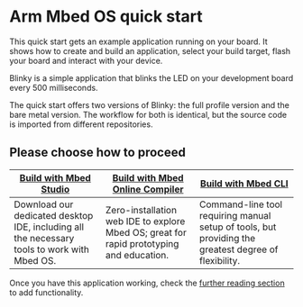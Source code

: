<h1 id="quick-start">Arm Mbed OS quick start</h1>

This quick start gets an example application running on your board. It shows how to create and build an application, select your build target, flash your board and interact with your device.

Blinky is a simple application that blinks the LED on your development board every 500 milliseconds.

The quick start offers two versions of Blinky: the full profile version and the bare metal version. The workflow for both is identical, but the source code is imported from different repositories.

## Please choose how to proceed

| [Build with Mbed Studio](https://os.mbed.com/docs/mbed-studio/current/getting-started/index.html) | [Build with Mbed Online Compiler](../quick-start/online-with-the-online-compiler.html) |  [Build with Mbed CLI](../quick-start/offline-with-mbed-cli.html) |
| --- | --- | --- |
|Download our dedicated desktop IDE, including all the necessary tools to work with Mbed OS. | Zero-installation web IDE to explore Mbed OS; great for rapid prototyping and education. | Command-line tool requiring manual setup of tools, but providing the greatest degree of flexibility. |

Once you have this application working, check the [further reading section](../quick-start/further-reading.html) to add functionality.
